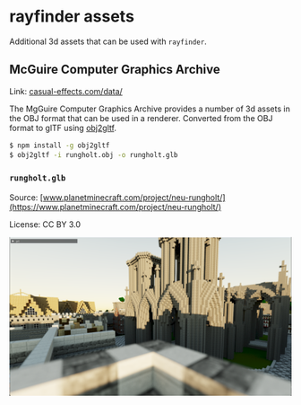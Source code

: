 # rayfinder assets

Additional 3d assets that can be used with `rayfinder`.

## McGuire Computer Graphics Archive

Link: [casual-effects.com/data/](https://casual-effects.com/data/)

The MgGuire Computer Graphics Archive provides a number of 3d assets in the OBJ format that can be used in a renderer. Converted from the OBJ format to glTF using [obj2gltf](https://github.com/CesiumGS/obj2gltf).

```sh
$ npm install -g obj2gltf
$ obj2gltf -i rungholt.obj -o rungholt.glb
```

### `rungholt.glb`

Source: [www.planetminecraft.com/project/neu-rungholt/](https://www.planetminecraft.com/project/neu-rungholt/)

License: CC BY 3.0

![rungholt](img/rungholt.png)
